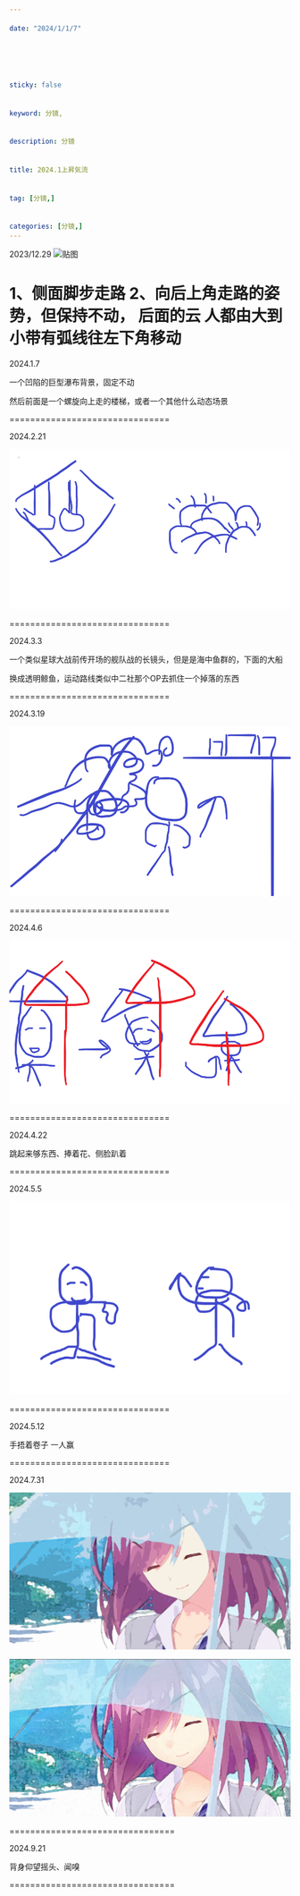 ```yaml
---

date: "2024/1/1/7"





sticky: false


keyword: 分镜,


description: 分镜


title: 2024.1上昇気流


tag: [分镜,]


categories: [分镜,]
---
```


2023/12.29
![贴图](/参考图/QQ图片20231229104822.png)

1、侧面脚步走路
2、向后上角走路的姿势，但保持不动，
     后面的云 人都由大到小带有弧线往左下角移动
===============================

2024.1.7

一个凹陷的巨型瀑布背景，固定不动

然后前面是一个螺旋向上走的楼梯，或者一个其他什么动态场景

===============================

2024.2.21

![贴图](/参考图/QQ图片20240223152229.png)

===============================

2024.3.3

一个类似星球大战前传开场的舰队战的长镜头，但是是海中鱼群的，下面的大船

换成透明鲸鱼，运动路线类似中二社那个OP去抓住一个掉落的东西

===============================

2024.3.19

![贴图](/参考图/QQ图片20240319111956.png)

===============================

2024.4.6

![贴图](/参考图/QQ图片20240406100944.png)

===============================

2024.4.22

跳起来够东西、捧着花、侧脸趴着

===============================

2024.5.5

![贴图](/参考图/QQ图片20240505191239.png)

===============================

2024.5.12

手捂着卷子
一人赢

===============================

2024.7.31

![贴图](/参考图/Z3ZS01H.png)

![贴图](/参考图/SPVM4Z817RV.png)

================================

2024.9.21

背身仰望摇头、闻嗅

================================